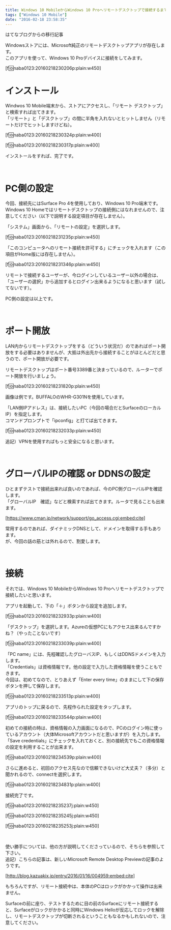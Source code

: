 ```yaml
---
title: Windows 10 MobileからWindows 10 Proへリモートデスクトップで接続するまで
tags: ["Windows 10 Mobile"]
date: "2016-02-18 23:58:35"
---
```


<div class="alert info">
はてなブログからの移行記事
</div>

Windowsストアには、Microsoft純正のリモートデスクトップアプリが存在します。  
このアプリを使って、Windows 10 Proデバイスに接続をしてみます。

[f:id:naba0123:20160218230206p:plain:w450]

<!-- more -->

# インストール

Windwos 10 Mobile端末から、ストアにアクセスし、「リモート デスクトップ」と検索すれば出てきます。  
「リモート」と「デスクトップ」の間に半角を入れないとヒットしません（リモートだけでヒットしますけどね）。

[f:id:naba0123:20160218230324p:plain:w400]

[f:id:naba0123:20160218230317p:plain:w400]

インストールをすれば、完了です。

<br>

# PC側の設定

今回、接続先にはSurface Pro 4を使用しており、Windows 10 Pro端末です。  
Windows 10 Homeではリモートデスクトップの接続側にはなれませんので、注意してください（以下で説明する設定項目が存在しません）。

「システム」画面から、「リモートの設定」を選択します。

[f:id:naba0123:20160218231235p:plain:w450]

「このコンピュータへのリモート接続を許可する」にチェックを入れます（この項目がHome版には存在しません）。

[f:id:naba0123:20160218231346p:plain:w450]

リモートで接続するユーザーが、今ログインしているユーザー以外の場合は、「ユーザーの選択」から追加するとログイン出来るようになると思います（試してないです）。

PC側の設定は以上です。

<br>

# ポート開放

LAN内からリモートデスクトップをする（どういう状況だ）のであればポート開放をする必要はありませんが、大抵は外出先から接続することがほとんどだと思うので、ポート開放が必要です。

リモートデスクトップはポート番号3389番と決まっているので、ルーターでポート開放を行いましょう。

[f:id:naba0123:20160218231820p:plain:w450]

画像は例です。BUFFALOのWHR-G301Nを使用しています。

「LAN側IPアドレス」は、接続したいPC（今回の場合だとSurfaceのローカルIP）を指定します。  
コマンドプロンプトで「ipconfig」と打てば出てきます。

[f:id:naba0123:20160218232033p:plain:w450]

追記）VPNを使用すればもっと安全になると思います。

<br>

# グローバルIPの確認 or DDNSの設定

ひとまずテストで接続出来れば良いのであれば、今のPC側グローバルIPを確認します。  
「グローバルIP　確認」などと検索すれば出てきます。ルータで見ることも出来ます。

[https://www.cman.jp/network/support/go_access.cgi:embed:cite]

常用するのであれば、ダイナミックDNSとして、ドメインを取得する手もあります。  
が、今回の話の筋とは外れるので、割愛します。

<br>

# 接続

それでは、Windows 10 MobileからWindows 10 Proへリモートデスクトップで接続したいと思います。

アプリを起動して、下の「＋」ボタンから設定を追加します。

[f:id:naba0123:20160218232933p:plain:w400]

「デスクトップ」を選択します。Azureの仮想PCにもアクセス出来るんですかね？（やったことないです）

[f:id:naba0123:20160218233039p:plain:w400]

「PC name」には、先程確認したグローバスIP、もしくはDDNSドメインを入力します。  
「Credentials」は資格情報です。他の設定で入力した資格情報を使うこともできます。  
今回は、初めてなので、とりあえず「Enter every time」のままにして下の保存ボタンを押して保存します。

[f:id:naba0123:20160218233513p:plain:w400]

アプリのトップに戻るので、先程作られた設定をタップします。

[f:id:naba0123:20160218233544p:plain:w400]

初めての接続の時は、資格情報の入力画面になるので、PCのログイン時に使っているアカウント（大体Microsoftアカウントだと思いますが）を入力します。  
「Save credentials」にチェックを入れておくと、別の接続先でもこの資格情報の設定を利用することが出来ます。

[f:id:naba0123:20160218234539p:plain:w400]

さらに進めると、初回のアクセス先なので信頼できないけど大丈夫？（多分）と聞かれるので、connectを選択します。

[f:id:naba0123:20160218234831p:plain:w400]

接続完了です。

[f:id:naba0123:20160218235237j:plain:w450]

[f:id:naba0123:20160218235245j:plain:w450]

[f:id:naba0123:20160218235253j:plain:w450]

<br>

使い勝手については、他の方が説明してくださっているので、そちらを参照して下さい。  
追記）こちらの記事は、新しいMicrosoft Remote Desktop Previewの記事のようです。

[http://blog.kazuakix.jp/entry/2016/01/16/004959:embed:cite]

もちろんですが、リモート接続中は、本体のPCはロックがかかって操作は出来ません。

Surfaceの前に座り、テストするために目の前のSurfaceにリモート接続すると、Surfaceがロックがかかると同時にWindows Helloが反応してロックを解除し、リモートデスクトップが切断されるということもなるかもしれないので、注意してください。

